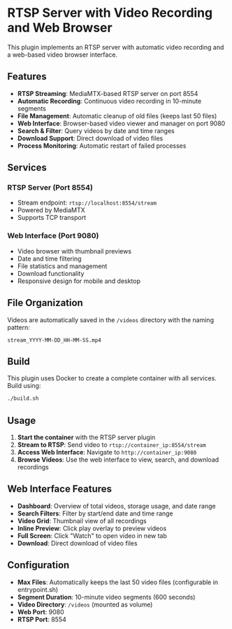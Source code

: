 # RTSP Server with Video Recording and Web Browser

This plugin implements an RTSP server with automatic video recording and a web-based video browser interface.

## Features

- **RTSP Streaming**: MediaMTX-based RTSP server on port 8554
- **Automatic Recording**: Continuous video recording in 10-minute segments
- **File Management**: Automatic cleanup of old files (keeps last 50 files)
- **Web Interface**: Browser-based video viewer and manager on port 9080
- **Search & Filter**: Query videos by date and time ranges
- **Download Support**: Direct download of video files
- **Process Monitoring**: Automatic restart of failed processes

## Services

### RTSP Server (Port 8554)
- Stream endpoint: `rtsp://localhost:8554/stream`
- Powered by MediaMTX
- Supports TCP transport

### Web Interface (Port 9080)
- Video browser with thumbnail previews
- Date and time filtering
- File statistics and management
- Download functionality
- Responsive design for mobile and desktop

## File Organization

Videos are automatically saved in the `/videos` directory with the naming pattern:
```
stream_YYYY-MM-DD_HH-MM-SS.mp4
```

## Build

This plugin uses Docker to create a complete container with all services. Build using:

```bash
./build.sh
```

## Usage

1. **Start the container** with the RTSP server plugin
2. **Stream to RTSP**: Send video to `rtsp://container_ip:8554/stream`
3. **Access Web Interface**: Navigate to `http://container_ip:9080`
4. **Browse Videos**: Use the web interface to view, search, and download recordings

## Web Interface Features

- **Dashboard**: Overview of total videos, storage usage, and date range
- **Search Filters**: Filter by start/end date and time range
- **Video Grid**: Thumbnail view of all recordings
- **Inline Preview**: Click play overlay to preview videos
- **Full Screen**: Click "Watch" to open video in new tab
- **Download**: Direct download of video files

## Configuration

- **Max Files**: Automatically keeps the last 50 video files (configurable in entrypoint.sh)
- **Segment Duration**: 10-minute video segments (600 seconds)
- **Video Directory**: `/videos` (mounted as volume)
- **Web Port**: 9080
- **RTSP Port**: 8554